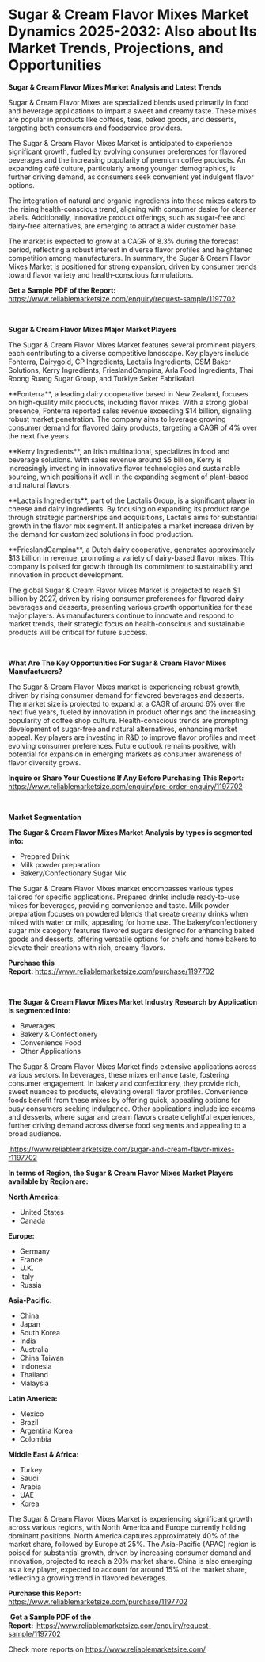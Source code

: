 <p><h1>Sugar & Cream Flavor Mixes Market Dynamics 2025-2032: Also about Its Market Trends, Projections, and Opportunities</h1></p><p><strong>Sugar & Cream Flavor Mixes Market Analysis and Latest Trends</strong></p>
<p><p>Sugar & Cream Flavor Mixes are specialized blends used primarily in food and beverage applications to impart a sweet and creamy taste. These mixes are popular in products like coffees, teas, baked goods, and desserts, targeting both consumers and foodservice providers.</p><p>The Sugar & Cream Flavor Mixes Market is anticipated to experience significant growth, fueled by evolving consumer preferences for flavored beverages and the increasing popularity of premium coffee products. An expanding café culture, particularly among younger demographics, is further driving demand, as consumers seek convenient yet indulgent flavor options.</p><p>The integration of natural and organic ingredients into these mixes caters to the rising health-conscious trend, aligning with consumer desire for cleaner labels. Additionally, innovative product offerings, such as sugar-free and dairy-free alternatives, are emerging to attract a wider customer base.</p><p>The market is expected to grow at a CAGR of 8.3% during the forecast period, reflecting a robust interest in diverse flavor profiles and heightened competition among manufacturers. In summary, the Sugar & Cream Flavor Mixes Market is positioned for strong expansion, driven by consumer trends toward flavor variety and health-conscious formulations.</p></p>
<p><strong>Get a Sample PDF of the Report:&nbsp;</strong> <a href="https://www.reliablemarketsize.com/enquiry/request-sample/1197702?utm_campaign=2759&utm_medium=2&utm_source=Github&utm_content=ia&utm_term=07042025&utm_id=sugar-cream-flavor-mixes">https://www.reliablemarketsize.com/enquiry/request-sample/1197702</a></p>
<p>&nbsp;</p>
<p><strong>Sugar & Cream Flavor Mixes Major Market Players</strong></p>
<p><p>The Sugar & Cream Flavor Mixes Market features several prominent players, each contributing to a diverse competitive landscape. Key players include Fonterra, Dairygold, CP Ingredients, Lactalis Ingredients, CSM Baker Solutions, Kerry Ingredients, FrieslandCampina, Arla Food Ingredients, Thai Roong Ruang Sugar Group, and Turkiye Seker Fabrikalari.</p><p>**Fonterra**, a leading dairy cooperative based in New Zealand, focuses on high-quality milk products, including flavor mixes. With a strong global presence, Fonterra reported sales revenue exceeding $14 billion, signaling robust market penetration. The company aims to leverage growing consumer demand for flavored dairy products, targeting a CAGR of 4% over the next five years.</p><p>**Kerry Ingredients**, an Irish multinational, specializes in food and beverage solutions. With sales revenue around $5 billion, Kerry is increasingly investing in innovative flavor technologies and sustainable sourcing, which positions it well in the expanding segment of plant-based and natural flavors.</p><p>**Lactalis Ingredients**, part of the Lactalis Group, is a significant player in cheese and dairy ingredients. By focusing on expanding its product range through strategic partnerships and acquisitions, Lactalis aims for substantial growth in the flavor mix segment. It anticipates a market increase driven by the demand for customized solutions in food production.</p><p>**FrieslandCampina**, a Dutch dairy cooperative, generates approximately $13 billion in revenue, promoting a variety of dairy-based flavor mixes. This company is poised for growth through its commitment to sustainability and innovation in product development.</p><p>The global Sugar & Cream Flavor Mixes Market is projected to reach $1 billion by 2027, driven by rising consumer preferences for flavored dairy beverages and desserts, presenting various growth opportunities for these major players. As manufacturers continue to innovate and respond to market trends, their strategic focus on health-conscious and sustainable products will be critical for future success.</p></p>
<p>&nbsp;</p>
<p><strong>What Are The Key Opportunities For Sugar & Cream Flavor Mixes Manufacturers?</strong></p>
<p><p>The Sugar & Cream Flavor Mixes market is experiencing robust growth, driven by rising consumer demand for flavored beverages and desserts. The market size is projected to expand at a CAGR of around 6% over the next five years, fueled by innovation in product offerings and the increasing popularity of coffee shop culture. Health-conscious trends are prompting development of sugar-free and natural alternatives, enhancing market appeal. Key players are investing in R&D to improve flavor profiles and meet evolving consumer preferences. Future outlook remains positive, with potential for expansion in emerging markets as consumer awareness of flavor diversity grows.</p></p>
<p><strong>Inquire or Share Your Questions If Any Before Purchasing This Report:</strong> <a href="https://www.reliablemarketsize.com/enquiry/pre-order-enquiry/1197702?utm_campaign=2759&utm_medium=2&utm_source=Github&utm_content=ia&utm_term=07042025&utm_id=sugar-cream-flavor-mixes">https://www.reliablemarketsize.com/enquiry/pre-order-enquiry/1197702</a></p>
<p>&nbsp;</p>
<p><strong>Market Segmentation</strong></p>
<p><strong>The Sugar & Cream Flavor Mixes Market Analysis by types is segmented into:</strong></p>
<p><ul><li>Prepared Drink</li><li>Milk powder preparation</li><li>Bakery/Confectionary Sugar Mix</li></ul></p>
<p><p>The Sugar & Cream Flavor Mixes market encompasses various types tailored for specific applications. Prepared drinks include ready-to-use mixes for beverages, providing convenience and taste. Milk powder preparation focuses on powdered blends that create creamy drinks when mixed with water or milk, appealing for home use. The bakery/confectionery sugar mix category features flavored sugars designed for enhancing baked goods and desserts, offering versatile options for chefs and home bakers to elevate their creations with rich, creamy flavors.</p></p>
<p><strong>Purchase this Report:&nbsp;</strong><a href="https://www.reliablemarketsize.com/purchase/1197702?utm_campaign=2759&utm_medium=2&utm_source=Github&utm_content=ia&utm_term=07042025&utm_id=sugar-cream-flavor-mixes">https://www.reliablemarketsize.com/purchase/1197702</a></p>
<p>&nbsp;</p>
<p><strong>The Sugar & Cream Flavor Mixes Market Industry Research by Application is segmented into:</strong></p>
<p><ul><li>Beverages</li><li>Bakery & Confectionery</li><li>Convenience Food</li><li>Other Applications</li></ul></p>
<p><p>The Sugar & Cream Flavor Mixes Market finds extensive applications across various sectors. In beverages, these mixes enhance taste, fostering consumer engagement. In bakery and confectionery, they provide rich, sweet nuances to products, elevating overall flavor profiles. Convenience foods benefit from these mixes by offering quick, appealing options for busy consumers seeking indulgence. Other applications include ice creams and desserts, where sugar and cream flavors create delightful experiences, further driving demand across diverse food segments and appealing to a broad audience.</p></p>
<p><a href="https://www.reliablemarketsize.com/sugar-and-cream-flavor-mixes-r1197702?utm_campaign=2759&utm_medium=2&utm_source=Github&utm_content=ia&utm_term=07042025&utm_id=sugar-cream-flavor-mixes">&nbsp;https://www.reliablemarketsize.com/sugar-and-cream-flavor-mixes-r1197702</a></p>
<p><strong>In terms of Region, the Sugar & Cream Flavor Mixes Market Players available by Region are:</strong></p>
<p>
    <p> <strong> North America: </strong>
        <ul>
            <li>United States</li>
            <li>Canada</li>
        </ul>
        </p> 
    <p> <strong> Europe: </strong>
        <ul>
            <li>Germany</li>
            <li>France</li>
            <li>U.K.</li>
            <li>Italy</li>
            <li>Russia</li>
        </ul>
        </p> 
    <p> <strong> Asia-Pacific: </strong>
        <ul>
            <li>China</li>
            <li>Japan</li>
            <li>South Korea</li>
            <li>India</li>
            <li>Australia</li>
            <li>China Taiwan</li>
            <li>Indonesia</li>
            <li>Thailand</li>
            <li>Malaysia</li>
        </ul>
        </p> 
    <p> <strong> Latin America: </strong>
        <ul>
            <li>Mexico</li>
            <li>Brazil</li>
            <li>Argentina Korea</li>
            <li>Colombia</li>
        </ul>
        </p> 
    <p> <strong> Middle East & Africa: </strong>
        <ul>
            <li>Turkey</li>
            <li>Saudi</li>
            <li>Arabia</li>
            <li>UAE</li>
            <li>Korea</li>
        </ul>
    </p>
    </p>
<p><p>The Sugar & Cream Flavor Mixes Market is experiencing significant growth across various regions, with North America and Europe currently holding dominant positions. North America captures approximately 40% of the market share, followed by Europe at 25%. The Asia-Pacific (APAC) region is poised for substantial growth, driven by increasing consumer demand and innovation, projected to reach a 20% market share. China is also emerging as a key player, expected to account for around 15% of the market share, reflecting a growing trend in flavored beverages.</p></p>
<p><strong>Purchase this Report: </strong><a href="https://www.reliablemarketsize.com/purchase/1197702?utm_campaign=2759&utm_medium=2&utm_source=Github&utm_content=ia&utm_term=07042025&utm_id=sugar-cream-flavor-mixes">https://www.reliablemarketsize.com/purchase/1197702</a></p>
<p>&nbsp;<strong>Get a Sample PDF of the Report:&nbsp;&nbsp;</strong><a href="https://www.reliablemarketsize.com/enquiry/request-sample/1197702?utm_campaign=2759&utm_medium=2&utm_source=Github&utm_content=ia&utm_term=07042025&utm_id=sugar-cream-flavor-mixes">https://www.reliablemarketsize.com/enquiry/request-sample/1197702</a></p>
<p><strong></strong></p>
<p>Check more reports on <a href="https://www.reliablemarketsize.com/?utm_campaign=2759&utm_medium=2&utm_source=Github&utm_content=ia&utm_term=07042025&utm_id=sugar-cream-flavor-mixes">https://www.reliablemarketsize.com/</a></p>